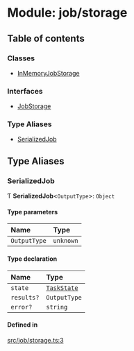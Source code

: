 # Module: job/storage

## Table of contents

### Classes

- [InMemoryJobStorage](../classes/job_storage.InMemoryJobStorage)

### Interfaces

- [JobStorage](../interfaces/job_storage.JobStorage)

### Type Aliases

- [SerializedJob](job_storage#serializedjob)

## Type Aliases

### SerializedJob

Ƭ **SerializedJob**<`OutputType`\>: `Object`

#### Type parameters

| Name | Type |
| :------ | :------ |
| `OutputType` | `unknown` |

#### Type declaration

| Name | Type |
| :------ | :------ |
| `state` | [`TaskState`](../enums/task_task.TaskState) |
| `results?` | `OutputType` |
| `error?` | `string` |

#### Defined in

[src/job/storage.ts:3](https://github.com/golemfactory/golem-js/blob/2e4ff2e/src/job/storage.ts#L3)
